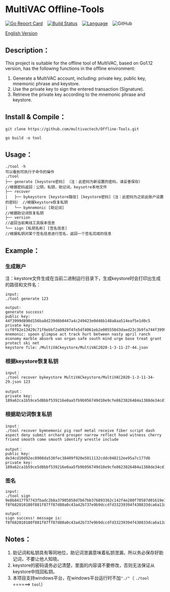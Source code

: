 # MultiVAC Offline-Tools
[![Go Report Card](https://goreportcard.com/badge/github.com/multivactech/Offline-Tools)](https://goreportcard.com/report/github.com/multivactech/Offline-Tools)  &ensp;     [![Build Status](https://travis-ci.org/multivactech/Offline-Tools.svg?branch=master)](https://travis-ci.org/multivactech/Offline-Tools) &ensp; [![Language](https://img.shields.io/badge/Language-Go-blue.svg)](https://golang.org/)  &ensp; ![GitHub](https://img.shields.io/github/license/multivactech/Offline-tools)

[English Version](https://github.com/multivactech/Offline-Tools/blob/master/README-en.md)
## Description：

This project is suitable for the offline tool of MultiVAC, based on Go1.12 version, has the following functions in the offline environment:

1. Generate a MultiVAC account, including: private key, public key, mnemonic phrase and keystore.
2. Use the private key to sign the entered transaction (Signature).
3. Retrieve the private key according to the mnemonic phrase and keystore.

## Install & Compile：

```
git clone https://github.com/multivactech/Offline-Tools.git

go build -o tool

```

## Usage：

```
./tool -h
可以看到可执行子命令的操作
./tool
├── generate [keystore密码] （注：此密码为新设置的密码，请妥善保存）                 //根据密码返回：公钥，私钥，助记词，keysotre本地文件
├── recover
│   ├── bykeystore [keystore路径] [keystore密码]（注：此密码为之前此账户设置的密码） //根据keystore恢复私钥
│   └── bymnemonic [助记词]                                                    //根据助记词恢复私钥
├── version                                                                   //返回当前离线工具版本信息
└── sign [私钥名称] [签名信息]                                                   //根据私钥对某个签名信息进行签名，返回一个签名完成的信息
```

## Example：
### 生成账户
注：keystore文件生成在当前二进制运行目录下，生成keystore时会打印出生成的路径和文件名：
```
input:
./tool generate 123

output:
generate success!
public key: 44f3999d890d156ba8d239d6b0447a4c249423e0d46b148a8aa514eaf5e1d0c5
private key: ccf0f82e13429c71f8ebbf2a0929f4fe5df4061eb2e005550d3daed23c3b9fa744f3999d890d156ba8d239d6b0447a4c249423e0d46b148a8aa514eaf5e1d0c5
mnemonic: spoon glimpse act track hurt between nasty april ranch economy marble absorb van organ safe south mind urge base treat grant protect ski net
keystore file: /MultiVACkeystore/MultiVAC2020-1-3-11-27-44.json
```

### 根据keystore恢复私钥
```
input：
./tool recover bykeystore MultiVACkeystore/MultiVAC2020-1-3-11-34-29.json 123

output：
private key: 189a62ca1b59ce5d8bbf539216e0aa5fb9b956749d10e9cfe8623826484a1388de34cd10d92ec8908da538fec38409f920e5011132cddc048212ee95a7c177d6
```
### 根据助记词恢复私钥
```
input：
./tool recover bymnemonic pig roof metal receive fiber script dash aspect deny submit orchard prosper narrow reflect hood witness cherry friend smooth come smooth identify wrestle include

output：
public key: de34cd10d92ec8908da538fec38409f920e5011132cddc048212ee95a7c177d6
private key: 189a62ca1b59ce5d8bbf539216e0aa5fb9b956749d10e9cfe8623826484a1388de34cd10d92ec8908da538fec38409f920e5011132cddc048212ee95a7c177d6
```

### 签名
```
input:
./tool sign 9e8b8417f97743fbadc2b8a37905858d7b67bb376893362c142f4e280f70587d01619e1a8a4b15d0bbf9d8fc210773219279033b771f36e3d833514b2eb1c8df f8f682010180f881f87ff87d80a0c43a42b737e9b9dccdfd33239394f430833dca6a13a217b6f667c647eff031de80a54d5456314c656e35326b367a424d446b577573614b6a6944395a6b6958636242564872736a068dcc8b52b7d2dcc80cd2e4000000a44d5456514c627a374a48694254737053393632524c4b5638476e645746776a41354b3636a44d5456514c627a374a48694254737053393632524c4b5638476e645746776a41354b3636887472616e73666572b2f1a54d5456313969705346716e315179576b4858396e6369315352563135767833345555336e5202893635c9adc5dea000008080808089746573747261777478.a56924309a5f37ff24d7ddddc2aad6d5537a757652341a6541171fd1365ea5fa.123

output:
sign success! message is: f8f682010180f881f87ff87d80a0c43a42b737e9b9dccdfd33239394f430833dca6a13a217b6f667c647eff031de80a54d5456314c656e35326b367a424d446b577573614b6a6944395a6b6958636242564872736a068dcc8b52b7d2dcc80cd2e4000000a44d5456514c627a374a48694254737053393632524c4b5638476e645746776a41354b3636a44d5456514c627a374a48694254737053393632524c4b5638476e645746776a41354b3636887472616e73666572b2f1a54d5456313969705346716e315179576b4858396e6369315352563135767833345555336e5202893635c9adc5dea000008080808089746573747261777478.c4444cae7213b006b4660b90f54fc749fc33e4e797c01d8d10582b68cae90baa62c7a9cf9b50136a1a765cb0f2611a8328ba444515157a1a729640e5c1239b0f.01619e1a8a4b15d0bbf9d8fc210773219279033b771f36e3d833514b2eb1c8df
```

## Notes：

1. 助记词和私钥具有等同地位，助记词泄漏意味着私钥泄漏，所以务必保存好助记词，不要让他人知晓。
2. keystore的密码请务必记清楚，里面的内容请不要修改，否则无法保证从keystore中找回私钥。
3. 本项目支持windows平台，在windows平台运行时不加`"./"`（ `./tool` ======> `tool`）
